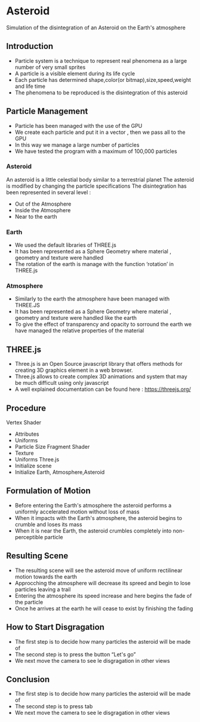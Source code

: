 # Asteroid
 Simulation of the disintegration of an Asteroid on the Earth's atmosphere
 
 ## Introduction
 - Particle system is a technique to represent real phenomena as a large number of very small sprites
 - A particle is a visible element during its life cycle
 - Each particle has determined shape,color(or bitmap),size,speed,weight and life time
 - The phenomena to be reproduced is the disintegration of this asteroid
 
 ## Particle Management
- Particle has been managed with the use of the GPU
- We create each particle and put it in a vector , then we pass all to the GPU
- In this way we manage a large number of particles
- We have tested the program with a maximum of 100,000 particles
 
 ### Asteroid
An asteroid is a little celestial body similar to a terrestrial planet
The asteroid is modified by changing the particle specifications
 The disintegration has been represented in several level :
 - Out of the Atmosphere
 - Inside the Atmosphere
 - Near to the earth
### Earth
- We used the default libraries of THREE.js
- It has been represented as a Sphere Geometry where material , geometry and texture were handled
- The rotation of the earth is manage with the function ‘rotation’ in THREE.js

### Atmosphere
- Similarly to the earth the atmosphere have been managed with THREE.JS
- It has been represented as a Sphere Geometry where material , geometry and texture were handled like the earth
- To give the effect of  transparency and opacity to sorround the earth we have managed the relative properties of the material

## THREE.js
- Three.js is an Open Source javascript library that offers methods for creating 3D graphics element in a web browser.
- Three.js allows to create complex 3D animations and system that may be much difficult using only javascript
- A well explained documentation can be found here : https://threejs.org/

## Procedure
Vertex Shader
- Attributes
- Uniforms
- Particle Size
Fragment Shader
- Texture
- Uniforms
Three.js
- Initialize scene
- Initialize Earth, Atmosphere,Asteroid


## Formulation of Motion
- Before entering the Earth's atmosphere the asteroid performs a uniformly accelerated motion without loss of mass
- When it impacts with the Earth's atmosphere, the asteroid begins to crumble and loses its mass
- When it is near the Earth, the asteroid crumbles completely into non-perceptible particle

## Resulting Scene
- The resulting scene will see the asteroid move of uniform rectilinear motion towards the earth
- Approcching the atmosphere will decrease its spreed and begin to lose particles leaving a trail
- Entering the atmosphere its speed increase and here begins the fade of the particle 
- Once he arrives at the earth he will cease to exist by finishing the fading

## How to Start Disgragation
- The first step is to decide how many particles the asteroid will be made of
- The second step is to press the button “Let's go”
- We next move the camera to see le disgragation in other views

## Conclusion
- The first step is to decide how many particles the asteroid will be made of
- The second step is to press tab
- We next move the camera to see le disgragation in other views






